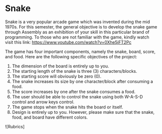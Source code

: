 # Snake

Snake is a very popular arcade game which was invented during the mid 1970s. For this semester, the general objective is to develop the snake game through Assembly as an exhibition of your skill in this particular brand of programming. To those who are not familiar with the game, kindly watch visit this link:
https://www.youtube.com/watch?v=0Xhe5jFT2Pc

The game has four important components, namely the snake, board, score, and food. Here are the following specific objectives of the project:

1. The dimension of the board is entirely up to you.
2. The starting length of the snake is three (3) characters/blocks.
3. The starting score will obviously be zero (0).
4. The snake increases its size by one character/block after consuming a food.
5. The score increases by one after the snake consumes a food.
6. The user should be able to control the snake using both W-A-S-D control and arrow keys control.
7. The game stops when the snake hits the board or itself.
8. Design is entirely up to you. However, please make sure that the snake, food, and board have different colors.

![Rubrics]

